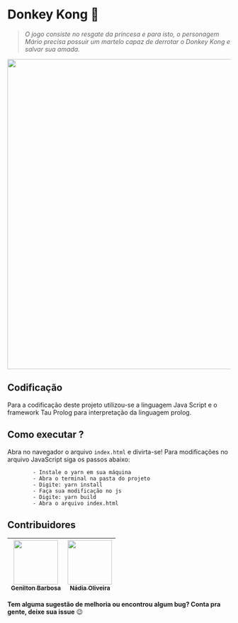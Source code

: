# Donkey Kong :monkey:
<blockquote>
<p><strong></strong> <em>O jogo consiste no resgate da princesa e para isto, o personagem Mário precisa possuir um martelo capaz de derrotar o Donkey Kong e salvar sua amada.</em></p>
</blockquote>  
<p align="center">
    <img src="https://user-images.githubusercontent.com/41811634/69825630-b7b1e880-11ee-11ea-9697-de71326c8ba6.png" width=700>
</p>

## Codificação
Para a codificação deste projeto utilizou-se a linguagem Java Script e o framework Tau Prolog para interpretação da linguagem prolog.


## Como executar ?
Abra no navegador o arquivo ```index.html``` e divirta-se! Para modificações no arquivo JavaScript siga os passos abaixo:

```
        - Instale o yarn em sua máquina
        - Abra o terminal na pasta do projeto
        - Digite: yarn install
        - Faça sua modificação no js
        - Digite: yarn build
        - Abra o arquivo index.html
```

## Contribuidores
 [<img src="https://avatars1.githubusercontent.com/u/51803882?s=460&v=4" width="100px;"/><br /><sub><b>Genilton Barbosa</b></sub>](https://github.com/genilton2528)<br />|[<img src="https://avatars0.githubusercontent.com/u/41811634?s=460&v=4" width="100px;"/><br/><sub><b>Nádia Oliveira</b></sub>](https://github.com/NadiaOliver)<br />
--------- | ------


**Tem alguma sugestão de melhoria ou encontrou algum bug? Conta pra gente, deixe sua issue** :wink:

